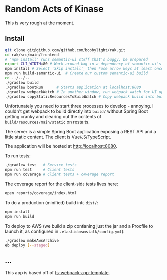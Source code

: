 # Random Acts of Kinase

This is very rough at the moment.

## Install

```sh
git clone git@github.com/github.com/bobbylight/rak.git
cd rak/src/main/frontend
# "npm install" runs semantic-ui stuff that's buggy, be prepared
export CLI_WIDTH=80 # Work around bug in a dependency of semantic-ui's build
npm install # Select 'Skip install', then *use arrow keys at least once* to select Yes or No
npm run build-semantic-ui  # Create our custom semantic-ui build
cd ../../..
./gradlew build
./gradlew bootRun      # Starts application at localhost:8080
./gradlew webpackWatch # In another window, run webpack watch for UI updates
./gradlew copyStaticResourcesToBuildWatch # Copy webpack build into build/ for hot deploys
```

Unfortunately you need to start three processes to develop - annoying.  I couldn't get
webpack to build directly into `build/` without Spring Boot getting cranky and clearing
out the contents of `build/resources/main/static` on restarts.

The server is a simple Spring Boot application exposing a REST API and a little
static content.  The client is Vue/JS/TypeScript.

The application will be hosted at [http://localhost:8080]().

To run tests:
```sh
./gradlew test   # Service tests
npm run test     # Client tests
npm run coverage # Client tests + coverage report
```

The coverage report for the client-side tests lives here:
```sh
open reports/coverage/index.html
```

To do a production (minified) build into `dist/`:
```sh
npm install
npm run build
```

To deploy to AWS (we build a zip contianing just the jar and a Procfile to launch
it, as configured in `.elasticbeanstalk/config.yml`):
```sh
./gradlew makeAwsArchive
eb deploy [--staged]
```

## ...
This app is based off of [ts-webpack-app-template](github.com/bobbylight/ts-webpack-app-template.git).
